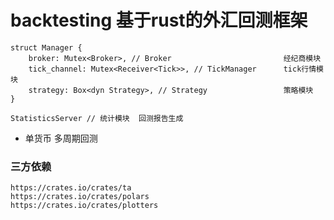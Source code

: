 # backtesting 基于rust的外汇回测框架

```
struct Manager {
    broker: Mutex<Broker>, // Broker                         经纪商模块 
    tick_channel: Mutex<Receiver<Tick>>, // TickManager      tick行情模块
    strategy: Box<dyn Strategy>, // Strategy                 策略模块
}

StatisticsServer // 统计模块  回测报告生成 
```

- 单货币 多周期回测
### 三方依赖
``` 
https://crates.io/crates/ta
https://crates.io/crates/polars
https://crates.io/crates/plotters
```


